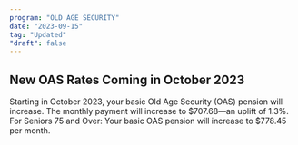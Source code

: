 ```yaml
---
program: "OLD AGE SECURITY"
date: "2023-09-15"
tag: "Updated"
"draft": false
---
```


## New OAS Rates Coming in October 2023

Starting in October 2023, your basic Old Age Security (OAS) pension will increase. The monthly payment will increase to $707.68—an uplift of 1.3%. For Seniors 75 and Over: Your basic OAS pension will increase to $778.45 per month.